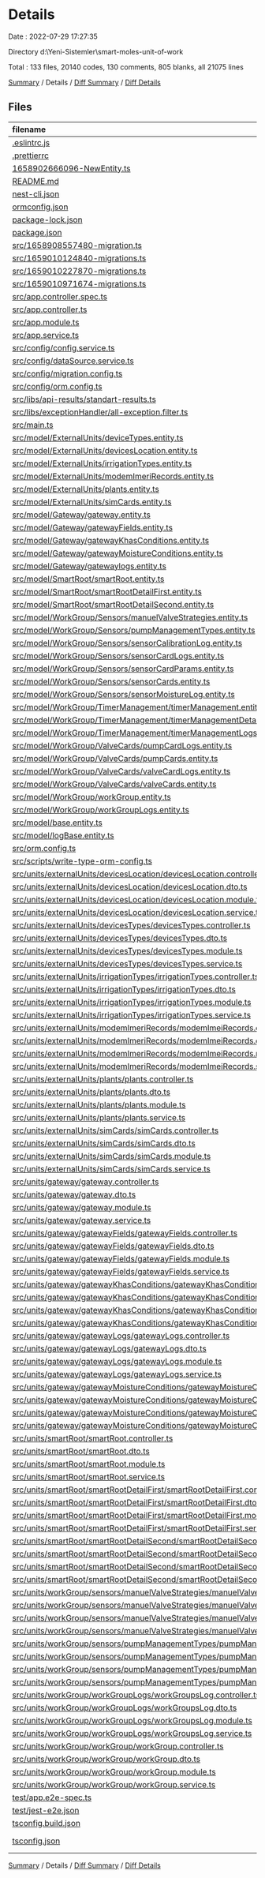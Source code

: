 # Details

Date : 2022-07-29 17:27:35

Directory d:\\Yeni-Sistemler\\smart-moles-unit-of-work

Total : 133 files,  20140 codes, 130 comments, 805 blanks, all 21075 lines

[Summary](results.md) / Details / [Diff Summary](diff.md) / [Diff Details](diff-details.md)

## Files
| filename | language | code | comment | blank | total |
| :--- | :--- | ---: | ---: | ---: | ---: |
| [.eslintrc.js](/.eslintrc.js) | JavaScript | 25 | 0 | 1 | 26 |
| [.prettierrc](/.prettierrc) | JSON | 4 | 0 | 0 | 4 |
| [1658902666096-NewEntity.ts](/1658902666096-NewEntity.ts) | TypeScript | 7 | 0 | 5 | 12 |
| [README.md](/README.md) | Markdown | 58 | 2 | 23 | 83 |
| [nest-cli.json](/nest-cli.json) | JSON | 6 | 0 | 1 | 7 |
| [ormconfig.json](/ormconfig.json) | JSON | 14 | 3 | 0 | 17 |
| [package-lock.json](/package-lock.json) | JSON | 15,217 | 0 | 1 | 15,218 |
| [package.json](/package.json) | JSON | 79 | 6 | 0 | 85 |
| [src/1658908557480-migration.ts](/src/1658908557480-migration.ts) | TypeScript | 128 | 0 | 5 | 133 |
| [src/1659010124840-migrations.ts](/src/1659010124840-migrations.ts) | TypeScript | 112 | 0 | 5 | 117 |
| [src/1659010227870-migrations.ts](/src/1659010227870-migrations.ts) | TypeScript | 112 | 0 | 5 | 117 |
| [src/1659010971674-migrations.ts](/src/1659010971674-migrations.ts) | TypeScript | 112 | 0 | 5 | 117 |
| [src/app.controller.spec.ts](/src/app.controller.spec.ts) | TypeScript | 18 | 0 | 5 | 23 |
| [src/app.controller.ts](/src/app.controller.ts) | TypeScript | 20 | 1 | 7 | 28 |
| [src/app.module.ts](/src/app.module.ts) | TypeScript | 49 | 4 | 8 | 61 |
| [src/app.service.ts](/src/app.service.ts) | TypeScript | 13 | 0 | 4 | 17 |
| [src/config/config.service.ts](/src/config/config.service.ts) | TypeScript | 35 | 21 | 11 | 67 |
| [src/config/dataSource.service.ts](/src/config/dataSource.service.ts) | TypeScript | 30 | 0 | 3 | 33 |
| [src/config/migration.config.ts](/src/config/migration.config.ts) | TypeScript | 5 | 0 | 1 | 6 |
| [src/config/orm.config.ts](/src/config/orm.config.ts) | TypeScript | 16 | 9 | 2 | 27 |
| [src/libs/api-results/standart-results.ts](/src/libs/api-results/standart-results.ts) | TypeScript | 31 | 1 | 2 | 34 |
| [src/libs/exceptionHandler/all-exception.filter.ts](/src/libs/exceptionHandler/all-exception.filter.ts) | TypeScript | 12 | 0 | 1 | 13 |
| [src/main.ts](/src/main.ts) | TypeScript | 21 | 0 | 2 | 23 |
| [src/model/ExternalUnits/deviceTypes.entity.ts](/src/model/ExternalUnits/deviceTypes.entity.ts) | TypeScript | 7 | 0 | 1 | 8 |
| [src/model/ExternalUnits/devicesLocation.entity.ts](/src/model/ExternalUnits/devicesLocation.entity.ts) | TypeScript | 12 | 0 | 2 | 14 |
| [src/model/ExternalUnits/irrigationTypes.entity.ts](/src/model/ExternalUnits/irrigationTypes.entity.ts) | TypeScript | 12 | 0 | 2 | 14 |
| [src/model/ExternalUnits/modemImeriRecords.entity.ts](/src/model/ExternalUnits/modemImeriRecords.entity.ts) | TypeScript | 11 | 0 | 2 | 13 |
| [src/model/ExternalUnits/plants.entity.ts](/src/model/ExternalUnits/plants.entity.ts) | TypeScript | 13 | 0 | 4 | 17 |
| [src/model/ExternalUnits/simCards.entity.ts](/src/model/ExternalUnits/simCards.entity.ts) | TypeScript | 15 | 0 | 2 | 17 |
| [src/model/Gateway/gateway.entity.ts](/src/model/Gateway/gateway.entity.ts) | TypeScript | 25 | 0 | 11 | 36 |
| [src/model/Gateway/gatewayFields.entity.ts](/src/model/Gateway/gatewayFields.entity.ts) | TypeScript | 15 | 0 | 2 | 17 |
| [src/model/Gateway/gatewayKhasConditions.entity.ts](/src/model/Gateway/gatewayKhasConditions.entity.ts) | TypeScript | 17 | 0 | 7 | 24 |
| [src/model/Gateway/gatewayMoistureConditions.entity.ts](/src/model/Gateway/gatewayMoistureConditions.entity.ts) | TypeScript | 17 | 0 | 7 | 24 |
| [src/model/Gateway/gatewaylogs.entity.ts](/src/model/Gateway/gatewaylogs.entity.ts) | TypeScript | 8 | 0 | 2 | 10 |
| [src/model/SmartRoot/smartRoot.entity.ts](/src/model/SmartRoot/smartRoot.entity.ts) | TypeScript | 9 | 0 | 2 | 11 |
| [src/model/SmartRoot/smartRootDetailFirst.entity.ts](/src/model/SmartRoot/smartRootDetailFirst.entity.ts) | TypeScript | 11 | 0 | 2 | 13 |
| [src/model/SmartRoot/smartRootDetailSecond.entity.ts](/src/model/SmartRoot/smartRootDetailSecond.entity.ts) | TypeScript | 11 | 0 | 2 | 13 |
| [src/model/WorkGroup/Sensors/manuelValveStrategies.entity.ts](/src/model/WorkGroup/Sensors/manuelValveStrategies.entity.ts) | TypeScript | 16 | 0 | 2 | 18 |
| [src/model/WorkGroup/Sensors/pumpManagementTypes.entity.ts](/src/model/WorkGroup/Sensors/pumpManagementTypes.entity.ts) | TypeScript | 9 | 0 | 2 | 11 |
| [src/model/WorkGroup/Sensors/sensorCalibrationLog.entity.ts](/src/model/WorkGroup/Sensors/sensorCalibrationLog.entity.ts) | TypeScript | 13 | 0 | 2 | 15 |
| [src/model/WorkGroup/Sensors/sensorCardLogs.entity.ts](/src/model/WorkGroup/Sensors/sensorCardLogs.entity.ts) | TypeScript | 8 | 0 | 2 | 10 |
| [src/model/WorkGroup/Sensors/sensorCardParams.entity.ts](/src/model/WorkGroup/Sensors/sensorCardParams.entity.ts) | TypeScript | 87 | 0 | 3 | 90 |
| [src/model/WorkGroup/Sensors/sensorCards.entity.ts](/src/model/WorkGroup/Sensors/sensorCards.entity.ts) | TypeScript | 23 | 0 | 2 | 25 |
| [src/model/WorkGroup/Sensors/sensorMoistureLog.entity.ts](/src/model/WorkGroup/Sensors/sensorMoistureLog.entity.ts) | TypeScript | 13 | 0 | 2 | 15 |
| [src/model/WorkGroup/TimerManagement/timerManagement.entity.ts](/src/model/WorkGroup/TimerManagement/timerManagement.entity.ts) | TypeScript | 10 | 0 | 2 | 12 |
| [src/model/WorkGroup/TimerManagement/timerManagementDetail.entity.ts](/src/model/WorkGroup/TimerManagement/timerManagementDetail.entity.ts) | TypeScript | 22 | 0 | 2 | 24 |
| [src/model/WorkGroup/TimerManagement/timerManagementLogs.entity.ts](/src/model/WorkGroup/TimerManagement/timerManagementLogs.entity.ts) | TypeScript | 7 | 0 | 2 | 9 |
| [src/model/WorkGroup/ValveCards/pumpCardLogs.entity.ts](/src/model/WorkGroup/ValveCards/pumpCardLogs.entity.ts) | TypeScript | 7 | 0 | 2 | 9 |
| [src/model/WorkGroup/ValveCards/pumpCards.entity.ts](/src/model/WorkGroup/ValveCards/pumpCards.entity.ts) | TypeScript | 34 | 0 | 2 | 36 |
| [src/model/WorkGroup/ValveCards/valveCardLogs.entity.ts](/src/model/WorkGroup/ValveCards/valveCardLogs.entity.ts) | TypeScript | 7 | 0 | 2 | 9 |
| [src/model/WorkGroup/ValveCards/valveCards.entity.ts](/src/model/WorkGroup/ValveCards/valveCards.entity.ts) | TypeScript | 54 | 0 | 2 | 56 |
| [src/model/WorkGroup/workGroup.entity.ts](/src/model/WorkGroup/workGroup.entity.ts) | TypeScript | 13 | 0 | 2 | 15 |
| [src/model/WorkGroup/workGroupLogs.entity.ts](/src/model/WorkGroup/workGroupLogs.entity.ts) | TypeScript | 7 | 0 | 2 | 9 |
| [src/model/base.entity.ts](/src/model/base.entity.ts) | TypeScript | 14 | 0 | 6 | 20 |
| [src/model/logBase.entity.ts](/src/model/logBase.entity.ts) | TypeScript | 22 | 0 | 10 | 32 |
| [src/orm.config.ts](/src/orm.config.ts) | TypeScript | 16 | 9 | 2 | 27 |
| [src/scripts/write-type-orm-config.ts](/src/scripts/write-type-orm-config.ts) | TypeScript | 5 | 0 | 0 | 5 |
| [src/units/externalUnits/devicesLocation/devicesLocation.controller.ts](/src/units/externalUnits/devicesLocation/devicesLocation.controller.ts) | TypeScript | 45 | 0 | 7 | 52 |
| [src/units/externalUnits/devicesLocation/devicesLocation.dto.ts](/src/units/externalUnits/devicesLocation/devicesLocation.dto.ts) | TypeScript | 60 | 0 | 5 | 65 |
| [src/units/externalUnits/devicesLocation/devicesLocation.module.ts](/src/units/externalUnits/devicesLocation/devicesLocation.module.ts) | TypeScript | 12 | 0 | 2 | 14 |
| [src/units/externalUnits/devicesLocation/devicesLocation.service.ts](/src/units/externalUnits/devicesLocation/devicesLocation.service.ts) | TypeScript | 52 | 4 | 9 | 65 |
| [src/units/externalUnits/devicesTypes/devicesTypes.controller.ts](/src/units/externalUnits/devicesTypes/devicesTypes.controller.ts) | TypeScript | 45 | 0 | 9 | 54 |
| [src/units/externalUnits/devicesTypes/devicesTypes.dto.ts](/src/units/externalUnits/devicesTypes/devicesTypes.dto.ts) | TypeScript | 47 | 0 | 8 | 55 |
| [src/units/externalUnits/devicesTypes/devicesTypes.module.ts](/src/units/externalUnits/devicesTypes/devicesTypes.module.ts) | TypeScript | 12 | 0 | 4 | 16 |
| [src/units/externalUnits/devicesTypes/devicesTypes.service.ts](/src/units/externalUnits/devicesTypes/devicesTypes.service.ts) | TypeScript | 52 | 4 | 9 | 65 |
| [src/units/externalUnits/irrigationTypes/irrigationTypes.controller.ts](/src/units/externalUnits/irrigationTypes/irrigationTypes.controller.ts) | TypeScript | 45 | 0 | 8 | 53 |
| [src/units/externalUnits/irrigationTypes/irrigationTypes.dto.ts](/src/units/externalUnits/irrigationTypes/irrigationTypes.dto.ts) | TypeScript | 59 | 0 | 8 | 67 |
| [src/units/externalUnits/irrigationTypes/irrigationTypes.module.ts](/src/units/externalUnits/irrigationTypes/irrigationTypes.module.ts) | TypeScript | 13 | 0 | 3 | 16 |
| [src/units/externalUnits/irrigationTypes/irrigationTypes.service.ts](/src/units/externalUnits/irrigationTypes/irrigationTypes.service.ts) | TypeScript | 52 | 4 | 10 | 66 |
| [src/units/externalUnits/modemImeriRecords/modemImeiRecords.controller.ts](/src/units/externalUnits/modemImeriRecords/modemImeiRecords.controller.ts) | TypeScript | 45 | 0 | 8 | 53 |
| [src/units/externalUnits/modemImeriRecords/modemImeiRecords.dto.ts](/src/units/externalUnits/modemImeriRecords/modemImeiRecords.dto.ts) | TypeScript | 60 | 0 | 8 | 68 |
| [src/units/externalUnits/modemImeriRecords/modemImeiRecords.module.ts](/src/units/externalUnits/modemImeriRecords/modemImeiRecords.module.ts) | TypeScript | 12 | 0 | 5 | 17 |
| [src/units/externalUnits/modemImeriRecords/modemImeiRecords.service.ts](/src/units/externalUnits/modemImeriRecords/modemImeiRecords.service.ts) | TypeScript | 52 | 4 | 11 | 67 |
| [src/units/externalUnits/plants/plants.controller.ts](/src/units/externalUnits/plants/plants.controller.ts) | TypeScript | 45 | 0 | 9 | 54 |
| [src/units/externalUnits/plants/plants.dto.ts](/src/units/externalUnits/plants/plants.dto.ts) | TypeScript | 65 | 0 | 6 | 71 |
| [src/units/externalUnits/plants/plants.module.ts](/src/units/externalUnits/plants/plants.module.ts) | TypeScript | 13 | 0 | 3 | 16 |
| [src/units/externalUnits/plants/plants.service.ts](/src/units/externalUnits/plants/plants.service.ts) | TypeScript | 52 | 4 | 10 | 66 |
| [src/units/externalUnits/simCards/simCards.controller.ts](/src/units/externalUnits/simCards/simCards.controller.ts) | TypeScript | 45 | 0 | 10 | 55 |
| [src/units/externalUnits/simCards/simCards.dto.ts](/src/units/externalUnits/simCards/simCards.dto.ts) | TypeScript | 71 | 0 | 7 | 78 |
| [src/units/externalUnits/simCards/simCards.module.ts](/src/units/externalUnits/simCards/simCards.module.ts) | TypeScript | 13 | 0 | 4 | 17 |
| [src/units/externalUnits/simCards/simCards.service.ts](/src/units/externalUnits/simCards/simCards.service.ts) | TypeScript | 52 | 4 | 11 | 67 |
| [src/units/gateway/gateway.controller.ts](/src/units/gateway/gateway.controller.ts) | TypeScript | 55 | 0 | 10 | 65 |
| [src/units/gateway/gateway.dto.ts](/src/units/gateway/gateway.dto.ts) | TypeScript | 103 | 0 | 6 | 109 |
| [src/units/gateway/gateway.module.ts](/src/units/gateway/gateway.module.ts) | TypeScript | 12 | 0 | 4 | 16 |
| [src/units/gateway/gateway.service.ts](/src/units/gateway/gateway.service.ts) | TypeScript | 66 | 4 | 12 | 82 |
| [src/units/gateway/gatewayFields/gatewayFields.controller.ts](/src/units/gateway/gatewayFields/gatewayFields.controller.ts) | TypeScript | 57 | 0 | 9 | 66 |
| [src/units/gateway/gatewayFields/gatewayFields.dto.ts](/src/units/gateway/gatewayFields/gatewayFields.dto.ts) | TypeScript | 73 | 0 | 10 | 83 |
| [src/units/gateway/gatewayFields/gatewayFields.module.ts](/src/units/gateway/gatewayFields/gatewayFields.module.ts) | TypeScript | 12 | 0 | 5 | 17 |
| [src/units/gateway/gatewayFields/gatewayFields.service.ts](/src/units/gateway/gatewayFields/gatewayFields.service.ts) | TypeScript | 61 | 4 | 12 | 77 |
| [src/units/gateway/gatewayKhasConditions/gatewayKhasConditions.controller.ts](/src/units/gateway/gatewayKhasConditions/gatewayKhasConditions.controller.ts) | TypeScript | 55 | 0 | 8 | 63 |
| [src/units/gateway/gatewayKhasConditions/gatewayKhasConditions.dto.ts](/src/units/gateway/gatewayKhasConditions/gatewayKhasConditions.dto.ts) | TypeScript | 82 | 0 | 9 | 91 |
| [src/units/gateway/gatewayKhasConditions/gatewayKhasConditions.module.ts](/src/units/gateway/gatewayKhasConditions/gatewayKhasConditions.module.ts) | TypeScript | 12 | 0 | 4 | 16 |
| [src/units/gateway/gatewayKhasConditions/gatewayKhasConditions.service.ts](/src/units/gateway/gatewayKhasConditions/gatewayKhasConditions.service.ts) | TypeScript | 63 | 4 | 10 | 77 |
| [src/units/gateway/gatewayLogs/gatewayLogs.controller.ts](/src/units/gateway/gatewayLogs/gatewayLogs.controller.ts) | TypeScript | 55 | 0 | 9 | 64 |
| [src/units/gateway/gatewayLogs/gatewayLogs.dto.ts](/src/units/gateway/gatewayLogs/gatewayLogs.dto.ts) | TypeScript | 77 | 0 | 10 | 87 |
| [src/units/gateway/gatewayLogs/gatewayLogs.module.ts](/src/units/gateway/gatewayLogs/gatewayLogs.module.ts) | TypeScript | 12 | 0 | 4 | 16 |
| [src/units/gateway/gatewayLogs/gatewayLogs.service.ts](/src/units/gateway/gatewayLogs/gatewayLogs.service.ts) | TypeScript | 64 | 4 | 11 | 79 |
| [src/units/gateway/gatewayMoistureConditions/gatewayMoistureConditions.controller.ts](/src/units/gateway/gatewayMoistureConditions/gatewayMoistureConditions.controller.ts) | TypeScript | 55 | 0 | 8 | 63 |
| [src/units/gateway/gatewayMoistureConditions/gatewayMoistureConditions.dto.ts](/src/units/gateway/gatewayMoistureConditions/gatewayMoistureConditions.dto.ts) | TypeScript | 84 | 0 | 10 | 94 |
| [src/units/gateway/gatewayMoistureConditions/gatewayMoistureConditions.module.ts](/src/units/gateway/gatewayMoistureConditions/gatewayMoistureConditions.module.ts) | TypeScript | 12 | 0 | 4 | 16 |
| [src/units/gateway/gatewayMoistureConditions/gatewayMoistureConditions.service.ts](/src/units/gateway/gatewayMoistureConditions/gatewayMoistureConditions.service.ts) | TypeScript | 63 | 4 | 10 | 77 |
| [src/units/smartRoot/smartRoot.controller.ts](/src/units/smartRoot/smartRoot.controller.ts) | TypeScript | 47 | 0 | 11 | 58 |
| [src/units/smartRoot/smartRoot.dto.ts](/src/units/smartRoot/smartRoot.dto.ts) | TypeScript | 56 | 0 | 11 | 67 |
| [src/units/smartRoot/smartRoot.module.ts](/src/units/smartRoot/smartRoot.module.ts) | TypeScript | 13 | 0 | 5 | 18 |
| [src/units/smartRoot/smartRoot.service.ts](/src/units/smartRoot/smartRoot.service.ts) | TypeScript | 54 | 4 | 10 | 68 |
| [src/units/smartRoot/smartRootDetailFirst/smartRootDetailFirst.controller.ts](/src/units/smartRoot/smartRootDetailFirst/smartRootDetailFirst.controller.ts) | TypeScript | 47 | 0 | 12 | 59 |
| [src/units/smartRoot/smartRootDetailFirst/smartRootDetailFirst.dto.ts](/src/units/smartRoot/smartRootDetailFirst/smartRootDetailFirst.dto.ts) | TypeScript | 63 | 0 | 8 | 71 |
| [src/units/smartRoot/smartRootDetailFirst/smartRootDetailFirst.module.ts](/src/units/smartRoot/smartRootDetailFirst/smartRootDetailFirst.module.ts) | TypeScript | 13 | 0 | 4 | 17 |
| [src/units/smartRoot/smartRootDetailFirst/smartRootDetailFirst.service.ts](/src/units/smartRoot/smartRootDetailFirst/smartRootDetailFirst.service.ts) | TypeScript | 54 | 4 | 11 | 69 |
| [src/units/smartRoot/smartRootDetailSecond/smartRootDetailSecond.controller.ts](/src/units/smartRoot/smartRootDetailSecond/smartRootDetailSecond.controller.ts) | TypeScript | 47 | 0 | 12 | 59 |
| [src/units/smartRoot/smartRootDetailSecond/smartRootDetailSecond.dto.ts](/src/units/smartRoot/smartRootDetailSecond/smartRootDetailSecond.dto.ts) | TypeScript | 63 | 0 | 8 | 71 |
| [src/units/smartRoot/smartRootDetailSecond/smartRootDetailSecond.module.ts](/src/units/smartRoot/smartRootDetailSecond/smartRootDetailSecond.module.ts) | TypeScript | 13 | 0 | 4 | 17 |
| [src/units/smartRoot/smartRootDetailSecond/smartRootDetailSecond.service.ts](/src/units/smartRoot/smartRootDetailSecond/smartRootDetailSecond.service.ts) | TypeScript | 54 | 4 | 11 | 69 |
| [src/units/workGroup/sensors/manuelValveStrategies/manuelValveStrategies.controller.ts](/src/units/workGroup/sensors/manuelValveStrategies/manuelValveStrategies.controller.ts) | TypeScript | 56 | 0 | 10 | 66 |
| [src/units/workGroup/sensors/manuelValveStrategies/manuelValveStrategies.dto.ts](/src/units/workGroup/sensors/manuelValveStrategies/manuelValveStrategies.dto.ts) | TypeScript | 77 | 0 | 10 | 87 |
| [src/units/workGroup/sensors/manuelValveStrategies/manuelValveStrategies.module.ts](/src/units/workGroup/sensors/manuelValveStrategies/manuelValveStrategies.module.ts) | TypeScript | 12 | 0 | 5 | 17 |
| [src/units/workGroup/sensors/manuelValveStrategies/manuelValveStrategies.service.ts](/src/units/workGroup/sensors/manuelValveStrategies/manuelValveStrategies.service.ts) | TypeScript | 64 | 4 | 12 | 80 |
| [src/units/workGroup/sensors/pumpManagementTypes/pumpManagementTypes.controller.ts](/src/units/workGroup/sensors/pumpManagementTypes/pumpManagementTypes.controller.ts) | TypeScript | 49 | 0 | 12 | 61 |
| [src/units/workGroup/sensors/pumpManagementTypes/pumpManagementTypes.dto.ts](/src/units/workGroup/sensors/pumpManagementTypes/pumpManagementTypes.dto.ts) | TypeScript | 60 | 0 | 12 | 72 |
| [src/units/workGroup/sensors/pumpManagementTypes/pumpManagementTypes.module.ts](/src/units/workGroup/sensors/pumpManagementTypes/pumpManagementTypes.module.ts) | TypeScript | 12 | 0 | 4 | 16 |
| [src/units/workGroup/sensors/pumpManagementTypes/pumpManagementTypes.service.ts](/src/units/workGroup/sensors/pumpManagementTypes/pumpManagementTypes.service.ts) | TypeScript | 56 | 4 | 14 | 74 |
| [src/units/workGroup/workGroupLogs/workGroupsLog.controller.ts](/src/units/workGroup/workGroupLogs/workGroupsLog.controller.ts) | TypeScript | 55 | 0 | 10 | 65 |
| [src/units/workGroup/workGroupLogs/workGroupsLog.dto.ts](/src/units/workGroup/workGroupLogs/workGroupsLog.dto.ts) | TypeScript | 76 | 0 | 8 | 84 |
| [src/units/workGroup/workGroupLogs/workGroupsLog.module.ts](/src/units/workGroup/workGroupLogs/workGroupsLog.module.ts) | TypeScript | 14 | 0 | 7 | 21 |
| [src/units/workGroup/workGroupLogs/workGroupsLog.service.ts](/src/units/workGroup/workGroupLogs/workGroupsLog.service.ts) | TypeScript | 63 | 4 | 13 | 80 |
| [src/units/workGroup/workGroup/workGroup.controller.ts](/src/units/workGroup/workGroup/workGroup.controller.ts) | TypeScript | 47 | 0 | 12 | 59 |
| [src/units/workGroup/workGroup/workGroup.dto.ts](/src/units/workGroup/workGroup/workGroup.dto.ts) | TypeScript | 68 | 0 | 10 | 78 |
| [src/units/workGroup/workGroup/workGroup.module.ts](/src/units/workGroup/workGroup/workGroup.module.ts) | TypeScript | 13 | 0 | 6 | 19 |
| [src/units/workGroup/workGroup/workGroup.service.ts](/src/units/workGroup/workGroup/workGroup.service.ts) | TypeScript | 54 | 4 | 11 | 69 |
| [test/app.e2e-spec.ts](/test/app.e2e-spec.ts) | TypeScript | 20 | 0 | 5 | 25 |
| [test/jest-e2e.json](/test/jest-e2e.json) | JSON | 9 | 0 | 1 | 10 |
| [tsconfig.build.json](/tsconfig.build.json) | JSON | 3 | 2 | 0 | 5 |
| [tsconfig.json](/tsconfig.json) | JSON with Comments | 22 | 0 | 1 | 23 |

[Summary](results.md) / Details / [Diff Summary](diff.md) / [Diff Details](diff-details.md)